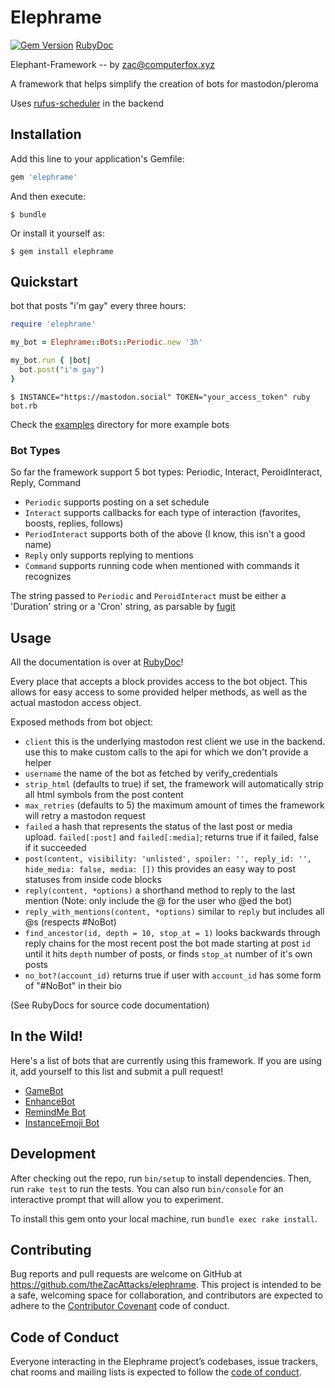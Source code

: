 # Elephrame

[![Gem Version](https://badge.fury.io/rb/elephrame.svg)](https://badge.fury.io/rb/elephrame)
[RubyDoc](https://www.rubydoc.info/github/theZacAttacks/elephrame/)

Elephant-Framework -- by [zac@computerfox.xyz](https://social.computerfox.xyz/@zac)

A framework that helps simplify the creation of bots for mastodon/pleroma

Uses [rufus-scheduler](https://github.com/jmettraux/rufus-scheduler) in the backend

## Installation

Add this line to your application's Gemfile:

```ruby
gem 'elephrame'
```

And then execute:

    $ bundle

Or install it yourself as:

    $ gem install elephrame

## Quickstart

bot that posts "i'm gay" every three hours:

```ruby
require 'elephrame'

my_bot = Elephrame::Bots::Periodic.new '3h'

my_bot.run { |bot|
  bot.post("i'm gay")
}
```

	$ INSTANCE="https://mastodon.social" TOKEN="your_access_token" ruby bot.rb

Check the [examples](https://github.com/theZacAttacks/elephrame/tree/master/examples) directory for more example bots

### Bot Types

So far the framework support 5 bot types: Periodic, Interact, PeroidInteract, Reply, Command

- `Periodic` supports posting on a set schedule
- `Interact` supports callbacks for each type of interaction (favorites, boosts, replies, follows)
- `PeriodInteract` supports both of the above (I know, this isn't a good name)
- `Reply` only supports replying to mentions
- `Command` supports running code when mentioned with commands it recognizes

The string passed to `Periodic` and `PeroidInteract` must be either a 'Duration' string or a 'Cron' string, as parsable by [fugit](https://github.com/floraison/fugit)

## Usage

All the documentation is over at [RubyDoc](https://www.rubydoc.info/github/theZacAttacks/elephrame/)!

Every place that accepts a block provides access to the bot object. This allows for easy access to some provided helper methods, as well as the actual mastodon access object.

Exposed methods from bot object:

- `client` this is the underlying mastodon rest client we use in the backend. use this to make custom calls to the api for which we don't provide a helper
- `username` the name of the bot as fetched by verify_credentials
- `strip_html` (defaults to true) if set, the framework will automatically strip all html symbols from the post content
- `max_retries` (defaults to 5) the maximum amount of times the framework will retry a mastodon request
- `failed` a hash that represents the status of the last post or media upload. `failed[:post]` and `failed[:media]`; returns true if it failed, false if it succeeded 
- `post(content, visibility: 'unlisted', spoiler: '', reply_id: '', hide_media: false, media: [])` this provides an easy way to post statuses from inside code blocks
- `reply(content, *options)` a shorthand method to reply to the last mention (Note: only include the @ for the user who @ed the bot)
- `reply_with_mentions(content, *options)` similar to `reply` but includes all @s (respects #NoBot)
- `find_ancestor(id, depth = 10, stop_at = 1)` looks backwards through reply chains for the most recent post the bot made starting at post `id` until it hits `depth` number of posts, or finds `stop_at` number of it's own posts
- `no_bot?(account_id)` returns true if user with `account_id` has some form of "#NoBot" in their bio 

(See RubyDocs for source code documentation)

## In the Wild!

Here's a list of bots that are currently using this framework. If you are using it, add yourself to this list and submit a pull request!

- [GameBot](https://github.com/theZacAttacks/GameBot)
- [EnhanceBot](https://github.com/theZacAttacks/EnhanceBot)
- [RemindMe Bot](https://github.com/theZacAttacks/RemindMeBot)
- [InstanceEmoji Bot](https://github.com/theZacAttacks/InstanceEmojiBot)

## Development

After checking out the repo, run `bin/setup` to install dependencies. Then, run `rake test` to run the tests. You can also run `bin/console` for an interactive prompt that will allow you to experiment.

To install this gem onto your local machine, run `bundle exec rake install`. 

## Contributing

Bug reports and pull requests are welcome on GitHub at https://github.com/theZacAttacks/elephrame. This project is intended to be a safe, welcoming space for collaboration, and contributors are expected to adhere to the [Contributor Covenant](http://contributor-covenant.org) code of conduct.

## Code of Conduct

Everyone interacting in the Elephrame project’s codebases, issue trackers, chat rooms and mailing lists is expected to follow the [code of conduct](https://github.com/theZacAttacks/elephrame/blob/master/CODE_OF_CONDUCT.md).
